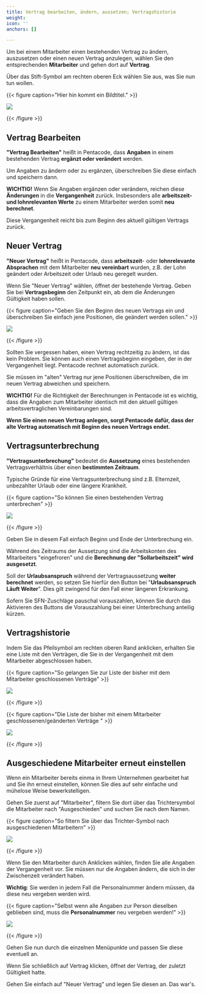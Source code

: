 ```yaml
---
title: Vertrag bearbeiten, ändern, aussetzen; Vertragshistorie
weight: 
icon: ''
anchors: []

---
```

Um bei einem Mitarbeiter einen bestehenden Vertrag zu ändern, auszusetzen oder einen neuen Vertrag anzulegen, wählen Sie den entsprechenden **Mitarbeiter** und gehen dort auf **Vertrag**.

Über das Stift-Symbol am rechten oberen Eck wählen Sie aus, was Sie nun tun wollen.

{{< figure caption="Hier hin kommt ein Bildtitel." >}}

![](/uploads/vertrag-bearbeiten-allg.png)

{{< /figure >}}

## Vertrag Bearbeiten

**"Vertrag Bearbeiten"** heißt in Pentacode, dass **Angaben** in einem bestehenden Vertrag **ergänzt oder verändert** werden.

Um Angaben zu ändern oder zu ergänzen, überschreiben Sie diese einfach und speichern dann.

**WICHTIG!** Wenn Sie Angaben ergänzen oder verändern, reichen diese **Änderungen** in die **Vergangenheit** zurück. Insbesonders alle **arbeitszeit- und lohnrelevanten Werte** zu einem Mitarbeiter werden somit **neu berechnet**.

Diese Vergangenheit reicht bis zum Beginn des aktuell gültigen Vertrags zurück.

## Neuer Vertrag

**"Neuer Vertrag"** heißt in Pentacode, dass **arbeitszeit**- oder **lohnrelevante Absprachen** mit dem Mitarbeiter **neu vereinbart** wurden, z.B. der Lohn geändert oder Arbeitszeit oder Urlaub neu geregelt wurden.

Wenn Sie "Neuer Vertrag" wählen, öffnet der bestehende Vertrag. Geben Sie bei **Vertragsbeginn** den Zeitpunkt ein, ab dem die Änderungen Gültigkeit haben sollen.

{{< figure caption="Geben Sie den Beginn des neuen Vertrags ein und überschreiben Sie einfach jene Positionen, die geändert werden sollen." >}}

![](/uploads/neuer-vertrag.png)

{{< /figure >}}

Sollten Sie vergessen haben, einen Vertrag rechtzeitig zu ändern, ist das kein Problem. Sie können auch einen Vertragsbeginn eingeben, der in der Vergangenheit liegt. Pentacode rechnet automatisch zurück.

Sie müssen im "alten" Vertrag nur jene Positionen überschreiben, die im neuen Vertrag abweichen und speichern.

**WICHTIG!** Für die Richtigkeit der Berechnungen in Pentacode ist es wichtig, dass die Angaben zum Mitarbeiter identisch mit den aktuell gültigen arbeitsvertraglichen Vereinbarungen sind.

**Wenn Sie einen neuen Vertrag anlegen, sorgt Pentacode dafür, dass der alte Vertrag automatisch mit Beginn des neuen Vertrags endet.**

## Vertragsunterbrechung

**"Vertragsunterbrechung"** bedeutet die **Aussetzung** eines bestehenden Vertragsverhältnis über einen **bestimmten Zeitraum**.

Typische Gründe für eine Vertragsunterbrechung sind z.B. Elternzeit, unbezahlter Urlaub oder eine längere Krankheit.

{{< figure caption="So können Sie einen bestehenden Vertrag unterbrechen" >}}

![](/uploads/vertragsunterbrechung.png)

{{< /figure >}}

Geben Sie in diesem Fall einfach Beginn und Ende der Unterbrechung ein.

Während des Zeitraums der Aussetzung sind die Arbeitskonten des Mitarbeiters "eingefroren" und die **Berechnung der "Sollarbeitszeit" wird ausgesetzt**.

Soll der **Urlaubsanspruch** während der Vertragsaussetzung **weiter berechnet** werden, so setzen Sie hierfür den Button bei "**Urlaubsanspruch Läuft Weiter**". Dies gilt zwingend für den Fall einer längeren Erkrankung.

Sofern Sie SFN-Zuschläge pauschal vorauszahlen, können Sie durch das Aktivieren des Buttons die Vorauszahlung bei einer Unterbrechung anteilig kürzen.

## Vertragshistorie

Indem Sie das Pfeilsymbol am rechten oberen Rand anklicken, erhalten Sie eine Liste mit den Verträgen, die Sie in der Vergangenheit mit dem Mitarbeiter abgeschlossen haben.

{{< figure caption="So gelangen Sie zur Liste der bisher mit dem Mitarbeiter geschlossenen Verträge" >}}

![](/uploads/vertragshistorie1.png)

{{< /figure >}}

{{< figure caption="Die Liste der bisher mit einem Mitarbeiter geschlossenen/geänderten Verträge " >}}

![](/uploads/vertragshistorie2.png)

{{< /figure >}}

## Ausgeschiedene Mitarbeiter erneut einstellen

Wenn ein Mitarbeiter bereits einma in Ihrem Unternehmen gearbeitet hat und Sie ihn erneut einstellen, können Sie dies auf sehr einfache und mühelose Weise bewerkstelligen.

Gehen Sie zuerst auf "Mitarbeiter", filtern Sie dort über das Trichtersymbol die Mitarbeiter nach "Ausgeschieden" und suchen Sie nach dem Namen.

{{< figure caption="So filtern Sie über das Trichter-Symbol nach ausgeschiedenen Mitarbeitern" >}}

![](/uploads/erneut-einstellen1.png)

{{< /figure >}}

Wenn Sie den Mitarbeiter durch Anklicken wählen, finden Sie alle Angaben der Vergangenheit vor. Sie müssen nur die Angaben ändern, die sich in der Zwischenzeit verändert haben.

**Wichtig**: Sie werden in jedem Fall die Personalnummer ändern müssen, da diese neu vergeben werden wird.

{{< figure caption="Selbst wenn alle Angaben zur Person dieselben geblieben sind, muss die **Personalnummer** neu vergeben werden!" >}}

![](/uploads/erneut-einstellen2.png)

{{< /figure >}}

Gehen Sie nun durch die einzelnen Menüpunkte und passen Sie diese eventuell an.

Wenn Sie schließlich auf Vertrag klicken, öffnet der Vertrag, der zuletzt Gültigkeit hatte.

Gehen Sie einfach auf "Neuer Vertrag" und legen Sie diesen an. Das war's.
